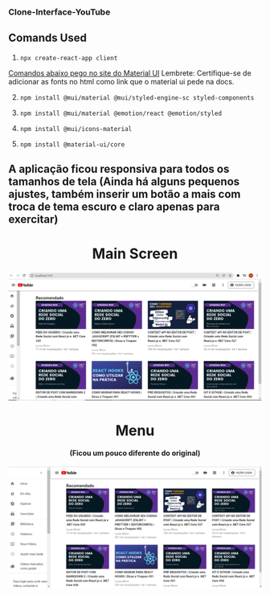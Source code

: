 ### Clone-Interface-YouTube

## Comands Used

1. `npx create-react-app client`

[Comandos abaixo pego no site do Material UI](https://mui.com/pt/getting-started/installation/)
Lembrete: Certifique-se de adicionar as fonts no html como link que o material ui pede na docs.

2. `npm install @mui/material @mui/styled-engine-sc styled-components`

3. `npm install @mui/material @emotion/react @emotion/styled` 

4. `npm install @mui/icons-material`

5. `npm install @material-ui/core`

## A aplicação ficou responsiva para todos os tamanhos de tela (Ainda há alguns pequenos ajustes, também inserir um botão a mais com troca de tema escuro e claro apenas para exercitar)

<h1 align='center'>Main Screen</h1>
<p align='center'><img src='client/public/assets/clone-youtube.png' width="600px"> </p>

<h1 align='center'>Menu <h4 align='center'>(Ficou um pouco diferente do original)</h4></h1>
<p align='center'><img src='client/public/assets/clone-youtube-menu.png' width="600px"> </p>

